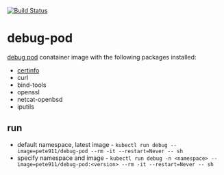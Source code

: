 [![Build Status](https://travis-ci.com/pete911/debug-pod.svg?branch=master)](https://travis-ci.com/pete911/debug-pod)

# debug-pod

[debug pod](https://hub.docker.com/r/pete911/debug-pod) conatainer image with the following packages installed:

 - [certinfo](https://github.com/pete911/certinfo)
 - curl
 - bind-tools
 - openssl
 - netcat-openbsd
 - iputils

## run

 - default namespace, latest image - `kubectl run debug --image=pete911/debug-pod --rm -it --restart=Never -- sh`
 - specify namespace and image - `kubectl run debug -n <namespace> --image=pete911/debug-pod:<version> --rm -it --restart=Never -- sh`
